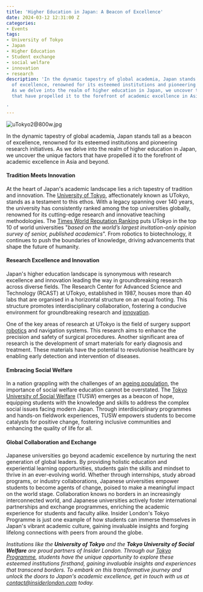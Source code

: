 ```yaml
---
title: 'Higher Education in Japan: A Beacon of Excellence'
date: 2024-03-12 12:31:00 Z
categories:
- Events
tags:
- University of Tokyo
- Japan
- Higher Education
- Student exchange
- social welfare
- innovation
- research
description: 'In the dynamic tapestry of global academia, Japan stands tall as a beacon
  of excellence, renowned for its esteemed institutions and pioneering research initiatives.
  As we delve into the realm of higher education in Japan, we uncover the unique factors
  that have propelled it to the forefront of academic excellence in Asia and beyond.

'
---
```


![uTokyo2@800w.jpg](/uploads/uTokyo2@800w.jpg)

In the dynamic tapestry of global academia, Japan stands tall as a beacon of excellence, renowned for its esteemed institutions and pioneering research initiatives. As we delve into the realm of higher education in Japan, we uncover the unique factors that have propelled it to the forefront of academic excellence in Asia and beyond.


#### Tradition Meets Innovation

At the heart of Japan's academic landscape lies a rich tapestry of tradition and innovation. The [University of Tokyo](https://www.u-tokyo.ac.jp/en/), affectionately known as UTokyo, stands as a testament to this ethos. With a legacy spanning over 140 years, the university has consistently ranked among the top universities globally, renowned for its cutting-edge research and innovative teaching methodologies. The [Times World Reputation Ranking](https://www.timeshighereducation.com/world-university-rankings/2023/reputation-ranking) puts UTokyo in the top 10 of world universities "*based on the world’s largest invitation-only opinion survey of senior, published academics*". From robotics to biotechnology, it continues to push the boundaries of knowledge, driving advancements that shape the future of humanity.

#### Research Excellence and Innovation

Japan's higher education landscape is synonymous with research excellence and innovation leading the way in groundbreaking research across diverse fields. The Research Center for Advanced Science and Technology (RCAST) at UTokyo, established in 1987, houses more than 40 labs that are organised in a horizontal structure on an equal footing. This structure promotes interdisciplinary collaboration, fostering a conducive environment for groundbreaking research and [innovation](https://www.u-tokyo.ac.jp/en/about/publications/tansei/13/contents.html).

One of the key areas of research at UTokyo is the field of surgery support [robotics](https://www.ioi.t.u-tokyo.ac.jp/en/) and navigation systems. This research aims to enhance the precision and safety of surgical procedures. Another significant area of research is the development of smart materials for early diagnosis and treatment. These materials have the potential to revolutionise healthcare by enabling early detection and intervention of diseases.

#### Embracing Social Welfare

In a nation grappling with the challenges of an [ageing population](https://www.mckinsey.com/featured-insights/asia-pacific/japan-lessons-from-a-hyperaging-society.), the importance of social welfare education cannot be overstated. The [Tokyo University of Social Welfare](https://www.tokyo-fukushi.ac.jp/english/schoolguide.html) (TUSW) emerges as a beacon of hope, equipping students with the knowledge and skills to address the complex social issues facing modern Japan. Through interdisciplinary programmes and hands-on fieldwork experiences, TUSW empowers students to become catalysts for positive change, fostering inclusive communities and enhancing the quality of life for all.

#### Global Collaboration and Exchange

Japanese universities go beyond academic excellence by nurturing the next generation of global leaders. By providing holistic education and experiential learning opportunities, students gain the skills and mindset to thrive in an ever-evolving world. Whether through internships, study abroad programs, or industry collaborations, Japanese universities empower students to become agents of change, poised to make a meaningful impact on the world stage. Collaboration knows no borders in an increasingly interconnected world, and Japanese universities actively foster international partnerships and exchange programmes, enriching the academic experience for students and faculty alike. Insider London's Tokyo Programme is just one example of how students can immerse themselves in Japan's vibrant academic culture, gaining invaluable insights and forging lifelong connections with peers from around the globe.


*Institutions like the **University of Tokyo** and the **Tokyo University of Social Welfare** are proud partners of Insider London. Through our [Tokyo Programme](https://www.insiderlondon.com/asia/tokyo/), students have the unique opportunity to explore these esteemed institutions firsthand, gaining invaluable insights and experiences that transcend borders. To embark on this transformative journey and unlock the doors to Japan's academic excellence, get in touch with us at [contact@insiderlondon.com](mailto:contact@insiderlondon.com) today.*